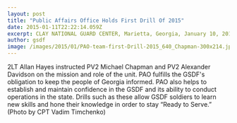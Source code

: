 ```yaml
---
layout: post
title: "Public Affairs Office Holds First Drill Of 2015"
date: 2015-01-11T22:22:14.059Z
excerpt: CLAY NATIONAL GUARD CENTER, Marietta, Georgia, January 10, 2015, By PV2 Michael Chapman - The Public Affairs Office (PAO) of the Georgia State Defense Force (GSDF) held its first drill of 2015 on Saturday, January 10.
author: gsdf
image: /images/2015/01/PAO-team-first-Drill-2015_640_Chapman-300x214.jpg
---
```











2LT Allan Hayes instructed PV2 Michael Chapman and PV2 Alexander Davidson on the mission and role of the unit. PAO fulfills the GSDF's obligation to keep the people of Georgia informed. PAO also helps to establish and maintain confidence in the GSDF and its ability to conduct operations in the state. Drills such as these allow GSDF soldiers to learn new skills and hone their knowledge in order to stay “Ready to Serve.”
(Photo by CPT Vadim Timchenko)